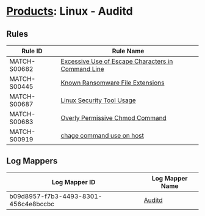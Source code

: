 # [Products](README.md): Linux - Auditd

## Rules

|Rule ID|Rule Name|
|----|----|
|MATCH-S00682|[Excessive Use of Escape Characters in Command Line](../rules/MATCH-S00682.md)|
|MATCH-S00445|[Known Ransomware File Extensions](../rules/MATCH-S00445.md)|
|MATCH-S00687|[Linux Security Tool Usage](../rules/MATCH-S00687.md)|
|MATCH-S00683|[Overly Permissive Chmod Command](../rules/MATCH-S00683.md)|
|MATCH-S00919|[chage command use on host](../rules/MATCH-S00919.md)|


## Log Mappers

|Log Mapper ID|Log Mapper Name|
|----|----|
|b09d8957-f7b3-4493-8301-456c4e8bccbc|[Auditd](../mappings/b09d8957-f7b3-4493-8301-456c4e8bccbc.md)|


